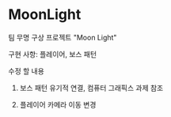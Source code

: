# MoonLight
팀 무명 구상 프로젝트 "Moon Light"

구현 사항: 플레이어, 보스 패턴

수정 할 내용

1. 보스 패턴 유기적 연결, 컴퓨터 그래픽스 과제 참조

2. 플레이어 카메라 이동 변경
